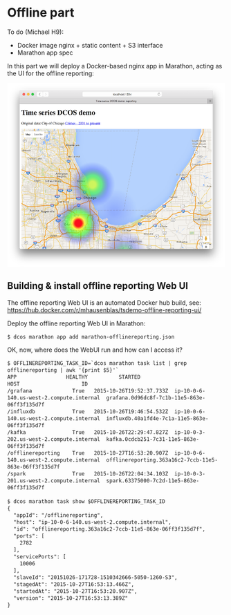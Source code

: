 # Offline part

To do (Michael H9):

- Docker image nginx + static content + S3 interface
- Marathon app spec

In this part we will deploy a Docker-based nginx app in Marathon, acting as the UI for the offline reporting:

![Offline reporting Web UI](../img/offline-reporting.png)

## Building & install offline reporting Web UI

The offline reporting Web UI is an automated Docker hub build, see: https://hub.docker.com/r/mhausenblas/tsdemo-offline-reporting-ui/

Deploy the offline reporting Web UI in Marathon:

    $ dcos marathon app add marathon-offlinereporting.json

OK, now, where does the WebUI run and how can I access it?

    $ OFFLINEREPORTING_TASK_ID=`dcos marathon task list | grep offlinereporting | awk '{print $5}'`
    APP                HEALTHY          STARTED                             HOST                    ID
    /grafana             True   2015-10-26T19:52:37.733Z  ip-10-0-6-140.us-west-2.compute.internal  grafana.0d96dc8f-7c1b-11e5-863e-06ff3f135d7f
    /influxdb            True   2015-10-26T19:46:54.532Z  ip-10-0-6-140.us-west-2.compute.internal  influxdb.40a1fd4e-7c1a-11e5-863e-06ff3f135d7f
    /kafka               True   2015-10-26T22:29:47.827Z  ip-10-0-3-202.us-west-2.compute.internal  kafka.0cdcb251-7c31-11e5-863e-06ff3f135d7f
    /offlinereporting    True   2015-10-27T16:53:20.907Z  ip-10-0-6-140.us-west-2.compute.internal  offlinereporting.363a16c2-7ccb-11e5-863e-06ff3f135d7f
    /spark               True   2015-10-26T22:04:34.103Z  ip-10-0-3-201.us-west-2.compute.internal  spark.63375000-7c2d-11e5-863e-06ff3f135d7f
    
    $ dcos marathon task show $OFFLINEREPORTING_TASK_ID
    {
      "appId": "/offlinereporting",
      "host": "ip-10-0-6-140.us-west-2.compute.internal",
      "id": "offlinereporting.363a16c2-7ccb-11e5-863e-06ff3f135d7f",
      "ports": [
        2782
      ],
      "servicePorts": [
        10006
      ],
      "slaveId": "20151026-171728-1510342666-5050-1260-S3",
      "stagedAt": "2015-10-27T16:53:13.466Z",
      "startedAt": "2015-10-27T16:53:20.907Z",
      "version": "2015-10-27T16:53:13.389Z"
    }

